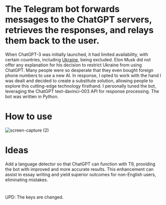 # The Telegram bot forwards messages to the ChatGPT servers, retrieves the responses, and relays them back to the user.
When ChatGPT-3 was initially launched, it had limited availability, with certain countries, including [Ukraine](https://mezha.media/en/2023/01/13/chatgpt-banned-ukraine/), being excluded. 
Elon Musk did not offer any explanation for his decision to restrict Ukraine from using ChatGPT. Many people were so desperate that they even bought foreign phone numbers to use a new AI. In response, I opted to work with the hand I was dealt and decided to create a substitute solution, allowing people to explore this cutting-edge technology firsthand. 
I personally tuned the bot, leveraging the ChatGPT text-davinci-003 API for response processing. The bot was written in Python.



# How to use
![screen-capture (2)](https://github.com/Artur-boop/gpt-3bot-telegram/assets/77884793/40b7384d-810f-41d5-866c-ba24466d09e6)
# Ideas
Add a language detector so that ChatGPT can function with T9, providing the bot with improved and more accurate results. This enhancement can assist in essay writing and yield superior outcomes for non-English users, eliminating mistakes.
#
UPD: The keys are changed.


